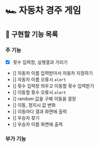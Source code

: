 # 🏎️ 자동차 경주 게임

## 🎯 구현할 기능 목록

### 주 기능

-   [x] 횟수 입력창, 실행결과 가리기
-   [] 자동차 이름 입력받아서 자동차 지정하기
-   [] 자동차 이름 오류시 `alert`
-   [] 횟수 입력창 띄우고 이동할 횟수 입력받기
-   [] 이동할 횟수 오류시 `alert`
-   [] random 값을 구해 이동을 결정
-   [] 이동, 정지시 값 변화
-   [] 이동마다 결과 화면에 출력
-   [] 우승자 찾기
-   [] 우승자 이름 화면에 출력

### 부가 기능

